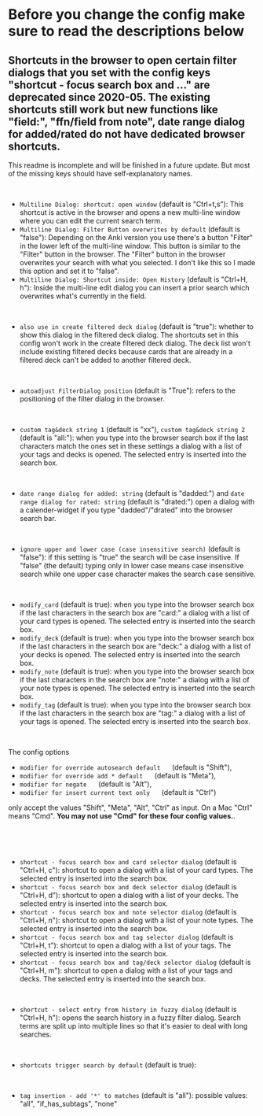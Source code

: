 <h1>Before you change the config make sure to read the descriptions below</h1>

<h2>Shortcuts in the browser to open certain filter dialogs that you set with the config
keys "shortcut - focus search box and ..." are deprecated since 2020-05. The existing
shortcuts still work but new functions like "field:", "ffn/field from note", date range dialog for added/rated do not have dedicated browser shortcuts.</h2>

This readme is incomplete and will be finished in a future update. But most of the missing
keys should have self-explanatory names.

&nbsp;

- `Multiline Dialog: shortcut: open window` (default is "Ctrl+t,s"): This shortcut is active in 
the browser and opens a new multi-line window where you can edit the current search term.
- `Multiline Dialog: Filter Button overwrites by default` (default is "false"): Depending on the
Anki version you use there's a button "Filter" in the lower left of the multi-line window. This
button is similar to the "Filter" button in the browser. The "Filter" button in the browser
overwrites your search with what you selected. I don't like this so I made this option and set 
it to "false".
- `Multiline Dialog: Shortcut inside: Open History` (default is "Ctrl+H, h"): Inside the multi-line
edit dialog you can insert a prior search which overwrites what's currently in the field.

&nbsp;

- `also use in create filtered deck dialog` (default is "true"): whether to show this dialog in the 
filtered deck dialog. The shortcuts set in this config won't work in the create filtered deck 
dialog. 
The deck list won't include existing filtered decks because cards that are already in a filtered 
deck can't be added to another filtered deck.

&nbsp;

- `autoadjust FilterDialog position` (default is "True"): refers to the positioning of the filter
dialog in the browser.

&nbsp;

- `custom tag&deck string 1` (default is "xx"), `custom tag&deck string 2` (default is "all:"): when 
you type into the browser search box if the last characters match the ones set in these settings 
a dialog with a list of your tags and decks is opened. The selected entry is inserted into the 
search box.

&nbsp;

- `date range dialog for added: string` (default is "dadded:") and 
`date range dialog for rated: string` (default is "drated:") open a dialog with a calender-widget
if you type "dadded"/"drated" into the browser search bar.

&nbsp;

- `ignore upper and lower case (case insensitive search)` (default is "false"): if this setting 
is "true" the search will be case insensitive. If "false" (the default) typing only in lower case 
means case insensitive search while one upper case character makes the search case sensitive.

&nbsp;

- `modify_card` (default is true): when you type into the browser search box if the last 
characters in the search box are "card:" a dialog with a list of your card types is opened. 
The selected entry is inserted into the search box.
- `modify_deck` (default is true): when you type into the browser search box if the last 
characters in the search box are "deck:" a dialog with a list of your decks is opened.
The selected entry is inserted into the search box.
- `modify_note` (default is true): when you type into the browser search box if the last 
characters in the search box are "note:" a dialog with a list of your note types is opened.
The selected entry is inserted into the search box.
- `modify_tag` (default is true): when you type into the browser search box if the last 
characters in the search box are "tag:" a dialog with a list of your tags is opened.
The selected entry is inserted into the search box.

&nbsp;

The config options 

-  `modifier for override autosearch default`&nbsp;&nbsp;&nbsp;&nbsp;&nbsp;&nbsp;(default is "Shift"), 
-  `modifier for override add * default`&nbsp;&nbsp;&nbsp;&nbsp;&nbsp;&nbsp;(default is "Meta"), 
-  `modifier for negate`&nbsp;&nbsp;&nbsp;&nbsp;&nbsp;&nbsp;(default is "Alt"),
-  `modifier for insert current text only`&nbsp;&nbsp;&nbsp;&nbsp;&nbsp;&nbsp;(default is "Ctrl")

only accept the values "Shift", "Meta", "Alt", "Ctrl" as input. On a Mac "Ctrl" means "Cmd". 
**You may not use "Cmd" for these four config values.**.

&nbsp;

&nbsp;

- `shortcut - focus search box and card selector dialog` (default is "Ctrl+H, c"): shortcut to open 
a dialog with a list of your card types. The selected entry is inserted into the search box.
- `shortcut - focus search box and deck selector dialog` (default is "Ctrl+H, d"): shortcut to open 
a dialog with a list of your decks. The selected entry is inserted into the search box.
- `shortcut - focus search box and note selector dialog` (default is "Ctrl+H, n"): shortcut to open 
a dialog with a list of your note types. The selected entry is inserted into the search box.
- `shortcut - focus search box and tag selector dialog` (default is "Ctrl+H, t"): shortcut to open 
a dialog with a list of your tags. The selected entry is inserted into the search box.
- `shortcut - focus search box and tag/deck selector dialog` (default is "Ctrl+H, m"): shortcut to 
open a dialog with a list of your tags and decks. The selected entry is inserted into the search 
box.

&nbsp;

- `shortcut - select entry from history in fuzzy dialog` (default is "Ctrl+H, h"): opens the search
history in a fuzzy filter dialog. Search terms are split up into multiple lines so that it's easier
to deal with long searches.

&nbsp;

- `shortcuts trigger search by default` (default is true): 

&nbsp;

- `tag insertion - add '*' to matches` (default is "all"): possible values: "all", "if_has_subtags",
"none"
